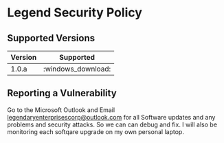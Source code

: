 # Legend Security Policy

## Supported Versions



| Version | Supported          |
| ------- | ------------------ |
| 1.0.a   | :windows_download: |




## Reporting a Vulnerability


Go to the Microsoft Outlook and Email legendaryenterprisescorp@outlook.com for all Software updates and any problems and security attacks. So we can can debug and fix. I will also be monitoring each softqare upgrade on my own personal laptop.
